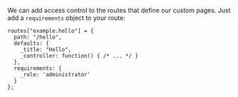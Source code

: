 We can add access control to the routes that define our custom pages. Just add a `requirements` object to your route:

```
routes["example.hello"] = {
  path: "/hello",
  defaults: {
    _title: "Hello",
    _controller: function() { /* ... */ }
  },
  requirements: {
    _role: 'administrator'
  }
};
```
